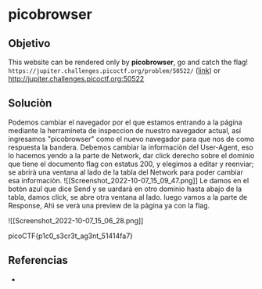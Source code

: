 # picobrowser
## Objetivo
This website can be rendered only by **picobrowser**, go and catch the flag! `https://jupiter.challenges.picoctf.org/problem/50522/` ([link](https://jupiter.challenges.picoctf.org/problem/50522/)) or http://jupiter.challenges.picoctf.org:50522

## Soluciòn
Podemos cambiar el navegador por el que estamos entrando a la página mediante la herramineta de inspeccion de nuestro navegador actual, así ingresamos "picobrowser" como el nuevo navegador para que nos de como respuesta la bandera. Debemos cambiar la informaciòn del User-Agent, eso lo hacemos yendo a la parte de Network, dar click derecho sobre el dominio que tiene el documento flag con estatus 200, y elegimos a editar y reenviar; se abrirà una ventana al lado de la tabla del Network para poder cambiar esa informaciòn.
![[Screenshot_2022-10-07_15_09_47.png]]
Le damos en el botòn azul que dice Send y se uardarà en otro dominio hasta abajo de la tabla, damos click, se abre otra ventana al lado. luego vamos a la parte de Response, Ahì se verà una preview de la pàgina ya con la flag.

![[Screenshot_2022-10-07_15_06_28.png]]

picoCTF{p1c0_s3cr3t_ag3nt_51414fa7}

## Referencias
- []()